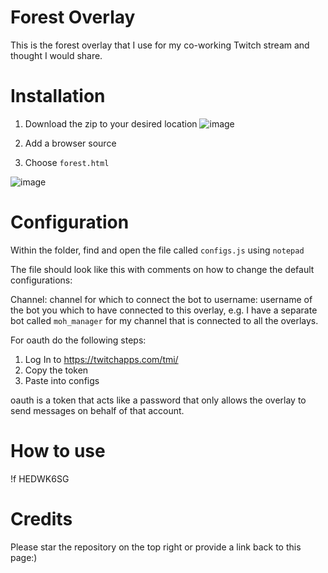 # Forest Overlay

This is the forest overlay that I use for my co-working Twitch stream and thought I would share.

# Installation
1. Download the zip to your desired location
![image](https://user-images.githubusercontent.com/35163331/165841032-3c9c6dd7-ce70-45d9-af5e-e2ad8e44bebe.png)

2. Add a browser source
3. Choose `forest.html`

![image](https://user-images.githubusercontent.com/35163331/165840685-07b1b98d-8460-40bd-8baa-f7ca4fcab229.png)

# Configuration
Within the folder, find and open the file called `configs.js` using `notepad`

The file should look like this with comments on how to change the default configurations:

Channel: channel for which to connect the bot to
username: username of the bot you which to have connected to this overlay, e.g. I have a separate bot called `moh_manager` for my channel that is connected to all the overlays.

For oauth do the following steps:
1. Log In to https://twitchapps.com/tmi/
2. Copy the token
3. Paste into configs 

oauth is a token that acts like a password that only allows the overlay to send messages on behalf of that account.

# How to use
!f HEDWK6SG 

# Credits
Please star the repository on the top right or provide a link back to this page:)



